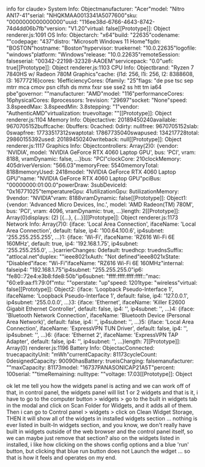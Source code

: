 info for claude>
System Info: Objectmanufacturer: "Acer"model: "Nitro AN17-41"serial: "NHQKMAA0013341A5077600"sku: "0000000000000000"uuid: "116ee38d-6766-4643-8742-74d4dd06b7fb"version: "V1.20"virtual: false[[Prototype]]: Object
renderer.js:1091 OS Info: Objectarch: "x64"build: "22635"codename: ""codepage: "437"distro: "Microsoft Windows 11 Home"fqdn: "BOSTON"hostname: "Boston"hypervisor: truekernel: "10.0.22635"logofile: "windows"platform: "Windows"release: "10.0.22635"remoteSession: falseserial: "00342-22198-32328-AAOEM"servicepack: "0.0"uefi: true[[Prototype]]: Object
renderer.js:1103 CPU Info: Objectbrand: "Ryzen 7 7840HS w/ Radeon 780M Graphics"cache: {l1d: 256, l1i: 256, l2: 8388608, l3: 16777216}cores: 16efficiencyCores: 0family: "25"flags: "de pse tsc sep mtrr mca cmov psn clfsh ds mmx fxsr sse sse2 ss htt tm ia64 pbe"governor: ""manufacturer: "AMD"model: "116"performanceCores: 16physicalCores: 8processors: 1revision: "29697"socket: "None"speed: 3.8speedMax: 3.8speedMin: 3.8stepping: "1"vendor: "AuthenticAMD"virtualization: truevoltage: ""[[Prototype]]: Object
renderer.js:1104 Memory Info: Objectactive: 20189450240available: 9670705152buffcache: 0buffers: 0cached: 0dirty: nullfree: 9670705152slab: 0swapfree: 17733517312swaptotal: 17867735040swapused: 134217728total: 29860155392used: 20189450240writeback: null[[Prototype]]: Object
renderer.js:1117 Graphics Info: Objectcontrollers: Array(2)0: {vendor: 'NVIDIA', model: 'NVIDIA GeForce RTX 4060 Laptop GPU', bus: 'PCI', vram: 8188, vramDynamic: false, …}bus: "PCI"clockCore: 210clockMemory: 405driverVersion: "566.03"memoryFree: 5540memoryTotal: 8188memoryUsed: 2418model: "NVIDIA GeForce RTX 4060 Laptop GPU"name: "NVIDIA GeForce RTX 4060 Laptop GPU"pciBus: "00000000:01:00.0"powerDraw: 3subDeviceId: "0x16771025"temperatureGpu: 41utilizationGpu: 8utilizationMemory: 9vendor: "NVIDIA"vram: 8188vramDynamic: false[[Prototype]]: Object1: {vendor: 'Advanced Micro Devices, Inc.', model: 'AMD Radeon(TM) 780M', bus: 'PCI', vram: 4096, vramDynamic: true, …}length: 2[[Prototype]]: Array(0)displays: (2) [{…}, {…}][[Prototype]]: Object
renderer.js:1173 Network Info: Array(7)0: {iface: 'Local Area Connection', ifaceName: 'Local Area Connection', default: false, ip4: '100.64.100.6', ip4subnet: '255.255.255.255', …}1: {iface: 'Wi-Fi', ifaceName: 'RZ616 Wi-Fi 6E 160MHz', default: true, ip4: '192.168.1.75', ip4subnet: '255.255.255.0', …}carrierChanges: 0default: truedhcp: truednsSuffix: "attlocal.net"duplex: ""ieee8021xAuth: "Not defined"ieee8021xState: "Disabled"iface: "Wi-Fi"ifaceName: "RZ616 Wi-Fi 6E 160MHz"internal: falseip4: "192.168.1.75"ip4subnet: "255.255.255.0"ip6: "fe80::72e4:e3b8:fde8:50b"ip6subnet: "ffff:ffff:ffff:ffff::"mac: "60:e9:aa:f1:79:0f"mtu: ""operstate: "up"speed: 1201type: "wireless"virtual: false[[Prototype]]: Object2: {iface: 'Loopback Pseudo-Interface 1', ifaceName: 'Loopback Pseudo-Interface 1', default: false, ip4: '127.0.0.1', ip4subnet: '255.0.0.0', …}3: {iface: 'Ethernet', ifaceName: 'Killer E2600 Gigabit Ethernet Controller', default: false, ip4: '', ip4subnet: '', …}4: {iface: 'Bluetooth Network Connection', ifaceName: 'Bluetooth Device (Personal Area Network)', default: false, ip4: '', ip4subnet: '', …}5: {iface: 'Local Area Connection', ifaceName: 'ExpressVPN TUN Driver', default: false, ip4: '', ip4subnet: '', …}6: {iface: 'Ethernet 2', ifaceName: 'ExpressVPN TAP Adapter', default: false, ip4: '', ip4subnet: '', …}length: 7[[Prototype]]: Array(0)
renderer.js:1196 Battery Info: ObjectacConnected: truecapacityUnit: "mWh"currentCapacity: 81173cycleCount: 0designedCapacity: 90090hasBattery: trueisCharging: falsemanufacturer: ""maxCapacity: 81173model: "16737PANASONICAP21A5T"percent: 100serial: ""timeRemaining: nulltype: ""voltage: 17.03[[Prototype]]: Object

ok let me tell you how the widgets panel is acting and we can work off of that, in control panel, the widgets panel will list 1 or 2 widgets and that is it, i have to go to the computer button > widgets > go to the built in widgets tab in the modal and click on  Scan Folder for Widgets, and it adds all of them.  Then i can go to Control panel > widgets > click on Clean Widget Storage, THEN it will show all of the widgets in installed widgets section ...
nothing is ever listed in built-In widgets section, and you know, we don't really have built in widgets outside of the web browser and the control panel itself, so we can maybe just remove that section?  also on the widgets listed in installed, i like how clicking on the shows config options and a blue 'run' button, but clicking that blue run button does not Launch the wdget ... so that is how it feels and operates on my end.

